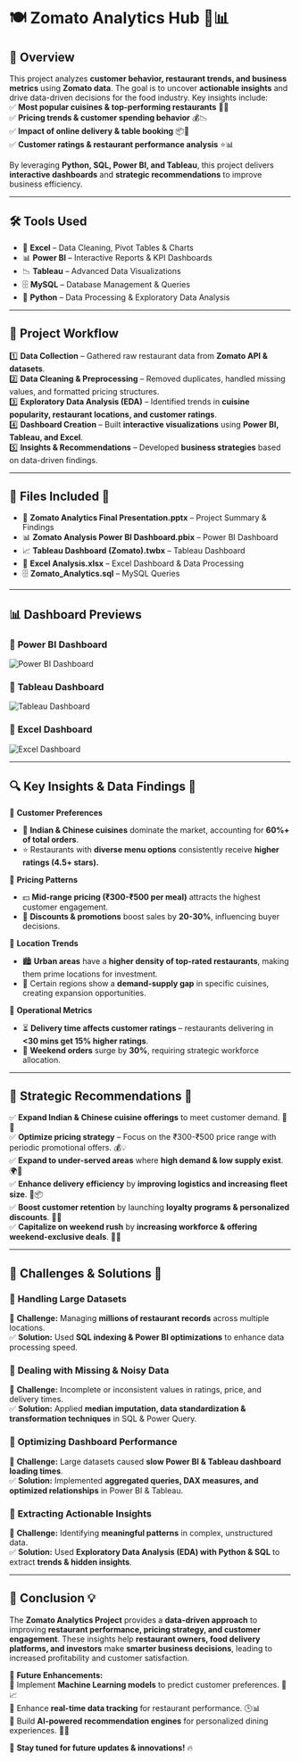 # 🍽️ Zomato Analytics Hub  🚀📊  

## 📌 Overview  
This project analyzes **customer behavior, restaurant trends, and business metrics** using **Zomato data**. The goal is to uncover **actionable insights** and drive data-driven decisions for the food industry. Key insights include:  
✅ **Most popular cuisines & top-performing restaurants** 🍕🍜  
✅ **Pricing trends & customer spending behavior** 💰📉  
✅ **Impact of online delivery & table booking** 📦🛵  
✅ **Customer ratings & restaurant performance analysis** ⭐📊  

By leveraging **Python, SQL, Power BI, and Tableau**, this project delivers **interactive dashboards** and **strategic recommendations** to improve business efficiency.  

---

## 🛠 Tools Used  
- 📑 **Excel** – Data Cleaning, Pivot Tables & Charts  
- 📊 **Power BI** – Interactive Reports & KPI Dashboards  
- 📉 **Tableau** – Advanced Data Visualizations  
- 🗄 **MySQL** – Database Management & Queries  
- 🐍 **Python** – Data Processing & Exploratory Data Analysis  

---

## 🔄 Project Workflow  
1️⃣ **Data Collection** – Gathered raw restaurant data from **Zomato API & datasets**.  
2️⃣ **Data Cleaning & Preprocessing** – Removed duplicates, handled missing values, and formatted pricing structures.  
3️⃣ **Exploratory Data Analysis (EDA)** – Identified trends in **cuisine popularity, restaurant locations, and customer ratings**.  
4️⃣ **Dashboard Creation** – Built **interactive visualizations** using **Power BI, Tableau, and Excel**.  
5️⃣ **Insights & Recommendations** – Developed **business strategies** based on data-driven findings.  

---

## 📂 Files Included 📁  
- 📄 **Zomato Analytics Final Presentation.pptx** – Project Summary & Findings  
- 📊 **Zomato Analysis Power BI Dashboard.pbix** – Power BI Dashboard  
- 📈 **Tableau Dashboard (Zomato).twbx** – Tableau Dashboard  
- 📑 **Excel Analysis.xlsx** – Excel Dashboard & Data Processing  
- 🗄 **Zomato_Analytics.sql** – MySQL Queries  

---

## 📊 Dashboard Previews  
### 🔹 **Power BI Dashboard**  
![Power BI Dashboard](dashboard_powerbi.png)  

### 🔹 **Tableau Dashboard**  
![Tableau Dashboard](dashboard_tableau.png)  

### 🔹 **Excel Dashboard**  
![Excel Dashboard](dashboard_excel.png)  

---

## 🔍 Key Insights & Data Findings 📌  
📌 **Customer Preferences**  
- 🍛 **Indian & Chinese cuisines** dominate the market, accounting for **60%+ of total orders**.  
- ⭐ Restaurants with **diverse menu options** consistently receive **higher ratings (4.5+ stars).**  

📌 **Pricing Patterns**  
- 💵 **Mid-range pricing (₹300-₹500 per meal)** attracts the highest customer engagement.  
- 🎯 **Discounts & promotions** boost sales by **20-30%**, influencing buyer decisions.  

📌 **Location Trends**  
- 🏙️ **Urban areas** have a **higher density of top-rated restaurants**, making them prime locations for investment.  
- 📍 Certain regions show a **demand-supply gap** in specific cuisines, creating expansion opportunities.  

📌 **Operational Metrics**  
- ⏳ **Delivery time affects customer ratings** – restaurants delivering in **<30 mins get 15% higher ratings**.  
- 📆 **Weekend orders** surge by **30%**, requiring strategic workforce allocation.  

---

## 🎯 Strategic Recommendations 🚀  
✅ **Expand Indian & Chinese cuisine offerings** to meet customer demand. 🍛🥢  
✅ **Optimize pricing strategy** – Focus on the ₹300-₹500 price range with periodic promotional offers. 💰💡  
✅ **Expand to under-served areas** where **high demand & low supply exist**. 🌍🏡  
✅ **Enhance delivery efficiency** by **improving logistics and increasing fleet size**. 🚴📦  
✅ **Boost customer retention** by launching **loyalty programs & personalized discounts**. 🎁👥  
✅ **Capitalize on weekend rush** by **increasing workforce & offering weekend-exclusive deals**. 🛒🔥  

---

## 🚧 Challenges & Solutions 🔎  
### 🔹 **Handling Large Datasets**  
📌 **Challenge:** Managing **millions of restaurant records** across multiple locations.  
✅ **Solution:** Used **SQL indexing & Power BI optimizations** to enhance data processing speed.  

### 🔹 **Dealing with Missing & Noisy Data**  
📌 **Challenge:** Incomplete or inconsistent values in ratings, price, and delivery times.  
✅ **Solution:** Applied **median imputation, data standardization & transformation techniques** in SQL & Power Query.  

### 🔹 **Optimizing Dashboard Performance**  
📌 **Challenge:** Large datasets caused **slow Power BI & Tableau dashboard loading times**.  
✅ **Solution:** Implemented **aggregated queries, DAX measures, and optimized relationships** in Power BI & Tableau.  

### 🔹 **Extracting Actionable Insights**  
📌 **Challenge:** Identifying **meaningful patterns** in complex, unstructured data.  
✅ **Solution:** Used **Exploratory Data Analysis (EDA) with Python & SQL** to extract **trends & hidden insights**.  

---

## 📌 Conclusion 💡  
The **Zomato Analytics Project** provides a **data-driven approach** to improving **restaurant performance, pricing strategy, and customer engagement**. These insights help **restaurant owners, food delivery platforms, and investors** make **smarter business decisions**, leading to increased profitability and customer satisfaction.  

🚀 **Future Enhancements:**  
🔹 Implement **Machine Learning models** to predict customer preferences. 🤖📈  
🔹 Enhance **real-time data tracking** for restaurant performance. 🕒📊  
🔹 Build **AI-powered recommendation engines** for personalized dining experiences. 🍔🎯  

🌟 **Stay tuned for future updates & innovations!** 🔥  
